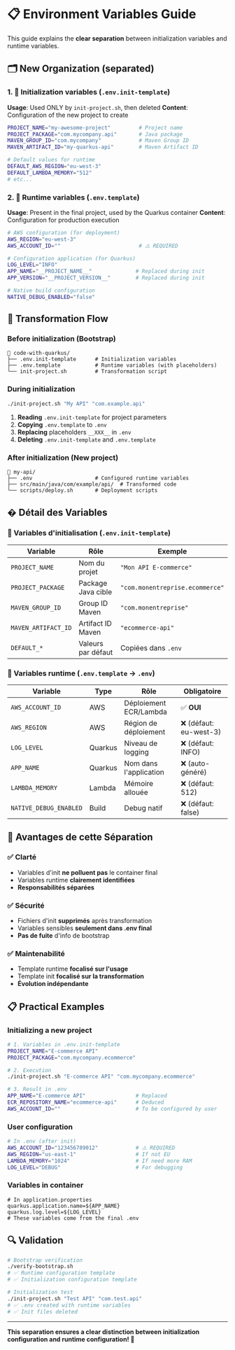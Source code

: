 # 📋 Environment Variables Guide

This guide explains the **clear separation** between initialization variables and runtime variables.

## 🗂️ New Organization (separated)

### 1. 🔧 **Initialization variables** (`.env.init-template`)
**Usage**: Used ONLY by `init-project.sh`, then deleted
**Content**: Configuration of the new project to create

```bash
PROJECT_NAME="my-awesome-project"         # Project name
PROJECT_PACKAGE="com.mycompany.api"       # Java package
MAVEN_GROUP_ID="com.mycompany"            # Maven Group ID
MAVEN_ARTIFACT_ID="my-quarkus-api"        # Maven Artifact ID

# Default values for runtime
DEFAULT_AWS_REGION="eu-west-3"
DEFAULT_LAMBDA_MEMORY="512"
# etc...
```

### 2. 🐳 **Runtime variables** (`.env.template`)
**Usage**: Present in the final project, used by the Quarkus container
**Content**: Configuration for production execution

```bash
# AWS configuration (for deployment)
AWS_REGION="eu-west-3"
AWS_ACCOUNT_ID=""                         # ⚠️ REQUIRED

# Configuration application (for Quarkus)
LOG_LEVEL="INFO"
APP_NAME="__PROJECT_NAME__"              # Replaced during init
APP_VERSION="__PROJECT_VERSION__"        # Replaced during init

# Native build configuration
NATIVE_DEBUG_ENABLED="false"
```

## 🔄 Transformation Flow

### Before initialization (Bootstrap)
```
📁 code-with-quarkus/
├── .env.init-template      # Initialization variables
├── .env.template           # Runtime variables (with placeholders)
└── init-project.sh         # Transformation script
```

### During initialization
```bash
./init-project.sh "My API" "com.example.api"
```

1. **Reading** `.env.init-template` for project parameters
2. **Copying** `.env.template` to `.env`
3. **Replacing** placeholders `__XXX__` in `.env`
4. **Deleting** `.env.init-template` and `.env.template`

### After initialization (New project)
```
📁 my-api/
├── .env                    # Configured runtime variables
├── src/main/java/com/example/api/  # Transformed code
└── scripts/deploy.sh       # Deployment scripts
```

## � Détail des Variables

### 🔧 Variables d'initialisation (`.env.init-template`)

| Variable | Rôle | Exemple |
|----------|------|---------|
| `PROJECT_NAME` | Nom du projet | `"Mon API E-commerce"` |
| `PROJECT_PACKAGE` | Package Java cible | `"com.monentreprise.ecommerce"` |
| `MAVEN_GROUP_ID` | Group ID Maven | `"com.monentreprise"` |
| `MAVEN_ARTIFACT_ID` | Artifact ID Maven | `"ecommerce-api"` |
| `DEFAULT_*` | Valeurs par défaut | Copiées dans `.env` |

### 🐳 Variables runtime (`.env.template` → `.env`)

| Variable | Type | Rôle | Obligatoire |
|----------|------|------|-------------|
| `AWS_ACCOUNT_ID` | AWS | Déploiement ECR/Lambda | ✅ **OUI** |
| `AWS_REGION` | AWS | Région de déploiement | ❌ (défaut: eu-west-3) |
| `LOG_LEVEL` | Quarkus | Niveau de logging | ❌ (défaut: INFO) |
| `APP_NAME` | Quarkus | Nom dans l'application | ❌ (auto-généré) |
| `LAMBDA_MEMORY` | Lambda | Mémoire allouée | ❌ (défaut: 512) |
| `NATIVE_DEBUG_ENABLED` | Build | Debug natif | ❌ (défaut: false) |

## 🎯 Avantages de cette Séparation

### ✅ **Clarté**
- Variables d'init **ne polluent pas** le container final
- Variables runtime **clairement identifiées**
- **Responsabilités séparées**

### ✅ **Sécurité**
- Fichiers d'init **supprimés** après transformation
- Variables sensibles **seulement dans .env final**
- **Pas de fuite** d'info de bootstrap

### ✅ **Maintenabilité**
- Template runtime **focalisé sur l'usage**
- Template init **focalisé sur la transformation**
- **Évolution indépendante**

## 📋 Practical Examples

### Initializing a new project
```bash
# 1. Variables in .env.init-template
PROJECT_NAME="E-commerce API"
PROJECT_PACKAGE="com.mycompany.ecommerce"

# 2. Execution
./init-project.sh "E-commerce API" "com.mycompany.ecommerce"

# 3. Result in .env
APP_NAME="E-commerce API"                # Replaced
ECR_REPOSITORY_NAME="ecommerce-api"      # Deduced
AWS_ACCOUNT_ID=""                        # To be configured by user
```

### User configuration
```bash
# In .env (after init)
AWS_ACCOUNT_ID="123456789012"            # ⚠️ REQUIRED
AWS_REGION="us-east-1"                   # If not EU
LAMBDA_MEMORY="1024"                     # If need more RAM
LOG_LEVEL="DEBUG"                        # For debugging
```

### Variables in container
```properties
# In application.properties
quarkus.application.name=${APP_NAME}
quarkus.log.level=${LOG_LEVEL}
# These variables come from the final .env
```

## 🔍 Validation

```bash
# Bootstrap verification
./verify-bootstrap.sh
# ✅ Runtime configuration template
# ✅ Initialization configuration template

# Initialization test
./init-project.sh "Test API" "com.test.api"
# ✅ .env created with runtime variables
# ✅ Init files deleted
```

---

**This separation ensures a clear distinction between initialization configuration and runtime configuration! 🚀**